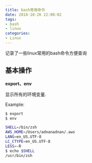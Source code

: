 ```yaml
---
title: bash常用命令
date: 2018-10-26 22:08:02
tags: 
- bash
- linux
categories: 
- Linux
---
```


记录了一些linux常用的bash命令方便查询

<!-- more -->

## 基本操作

**export、env**

显示所有的环境变量.

Example:

```bash
$ export
$ env

SHELL=/bin/zsh
AWS_HOME=/Users/adnanadnan/.aws
LANG=en_US.UTF-8
LC_CTYPE=en_US.UTF-8
LESS=-R
$ echo $SHELL
/usr/bin/zsh
```




